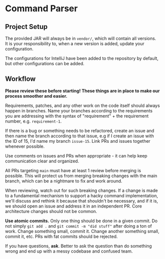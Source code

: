 # Command Parser

## Project Setup
The provided JAR will always be in `vendor/`, which will contain all versions.
It is your responsibility to, when a new version is added, update your configuration.

The configurations for IntelliJ have been added to the repository by default, but other
configurations can be added.

## Workflow
**Please review these before starting! These things are in place to make our process smoother and easier.**

Requirements, patches, and any other work on the code itself should always happen in branches.
Name your branches according to the requirements you are addressing with the syntax of 
"requirement" + the requirement number, e.g. `requirement-1`.

If there is a bug or something needs to be refactored, create an issue and then name the branch
according to that issue, e.g if I create an issue with the ID of 15, I'd name my branch `issue-15`.
Link PRs and issues together whenever possible.

Use comments on issues and PRs when appropriate - it can help keep communication
clear and organized.

All PRs targeting `main` must have at least 1 review before merging is possible. This will
protect us from merging breaking changes with the main branch, which can be a nightmare to
fix and work around.

When reviewing, watch out for such breaking changes. If a change is made to a fundamental mechanism to
support a hacky command implementation, we'll discuss and rethink it because that shouldn't be necessary, and if it is,
we should open an issue and address it in an independent PR. Core architecture changes should not be common.

**Use atomic commits.** Only one thing should be done in a given commit.
Do not simply `git add .` and `git commit -m "did stuff"` after doing a ton of work.
Change something small, commit it. Change another something small, commit it, etc.
PRs with fat commits should be rejected.

If you have questions, **ask**. Better to ask the question than do something wrong and end up with a messy codebase
and confused team.